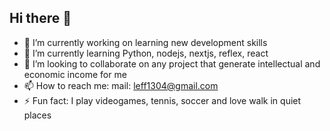 ## Hi there 👋



- 🔭 I’m currently working on learning new development skills
- 🌱 I’m currently learning Python, nodejs, nextjs, reflex, react
- 👯 I’m looking to collaborate on any project that generate intellectual and economic income for me
- 📫 How to reach me: mail: leff1304@gmail.com
- ⚡ Fun fact: I play videogames, tennis, soccer and love walk in quiet places

